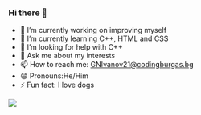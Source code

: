### Hi there 👋

- 🔭 I’m currently working on improving myself
- 🌱 I’m currently learning C++, HTML and CSS
- 🤔 I’m looking for help with C++
- 💬 Ask me about my interests
- 📫 How to reach me: <a href="mailto:GNIvanov21@codingburgas.bg">GNIvanov21@codingburgas.bg</a>
- 😄 Pronouns:He/Him
- ⚡ Fun fact: I love dogs
<img src = "https://i.pinimg.com/originals/47/df/0f/47df0fe4677bf0dd2b4cf1c53c40fcce.gif">
